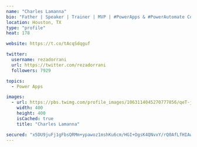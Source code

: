 ```yaml
---
name: "Charles Lamanna"
bio: "Father | Speaker | Trainer | MVP | #PowerApps & #PowerAutomate Community Super User | YouTuber Right-pointing triangle http://youtube.com/c/rezadorrani | Learn - Share - Clockwise rightwards and leftwards open circle arrows"
location: Houston, TX
type: "profile"
heat: 178

website: https://t.co/tAcqSdqguf

twitter:
  username: rezadorrani
  url: https://twitter.com/rezadorrani
  followers: 7929

topics:
  - Power Apps

images:
  - url: https://pbs.twimg.com/profile_images/1063114045270777856/qeT-jpWr_400x400.jpg
    width: 400
    height: 400
    isCached: true
    title: "Charles Lamanna"

secured: "x5DU9juFj1gFbsQRMm+ypawoz1mshKu6cm/HGI+OgsK4QNvxY/rQ0AfLfHIAwXR1sck9yTv+z06Ow/nuvCcWQqrDtsysLZVtSUMY+ulPwuzmfnL9ufglqyP/9SKVJi4O2S9B4mJiT+igmBOlR1kNjp1Jp0ltLkAMcu1dmbvpDhNILc7Y2GUckLIJwbbMart4TQAcKdvlCFbCzay2gohJHmkiGBPcInlKTQALhWquDY/ROHEYYmgJui3mQphOuSEFW1LFiQlQ1F5gMEUZnxi9zr8qmV0ok6n9mgLGoXKoEL3fLoD/OmQFmCm7TjW/cz06RuZkQNoZYMW8ysow0I3rdCsHbxJCoIECRMp2jKSfiBfBOlV0czGVDIdiKK+yfn72Is2o6gYIwIJ7ioq568ycmjyB96JCG0YipfmvLZ6yw/g=;jHwUeIJnzl+NaCYB1OlH+Q=="
---
```


